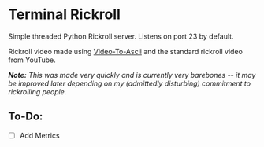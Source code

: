 # Terminal Rickroll

Simple threaded Python Rickroll server. Listens on port 23 by default.

Rickroll video made using [Video-To-Ascii](https://github.com/joelibaceta/video-to-ascii) and the standard rickroll video from YouTube.

***Note:*** *This was made very quickly and is currently very barebones -- it may be improved later depending on my (admittedly disturbing) commitment to rickrolling people.*

## To-Do:
 - [ ] Add Metrics
